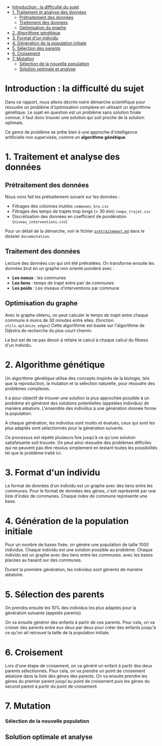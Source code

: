 <!-- # Un document synthétique (par exemple un notebook) de 4 pages maximum 
expliquant leur démarche scientifique pour répondre au problème.  

- la difficulté du sujet  
- la qualité de l'analyse des données  
- l'adéquation des solutions IA envisagées avec la problématique  
- l'évaluation quantitative des performances des algorithmes utilisés  
- l'analyse de la complexité algorithmique des méthodes, la prise en considération du coût environnemental  
- la qualité de la restitution des résultats, des Livrables et de la présentation orale 
- l'ambition et la vision métier de la proposition finale. 
    -->
- [Introduction : la difficulté du sujet](#introduction--la-difficulté-du-sujet)
- [1. Traitement et analyse des données](#1-traitement-et-analyse-des-données)
  - [Prétraitement des données](#prétraitement-des-données)
  - [Traitement des données](#traitement-des-données)
  - [Optimisation du graphe](#optimisation-du-graphe)
- [2. Algorithme génétique](#2-algorithme-génétique)
- [3. Format d'un individu](#3-format-dun-individu)
- [4. Génération de la population initiale](#4-génération-de-la-population-initiale)
- [5. Sélection des parents](#5-sélection-des-parents)
- [6. Croisement](#6-croisement)
- [7. Mutation](#7-mutation)
    - [Sélection de la nouvelle population](#sélection-de-la-nouvelle-population)
  - [Solution optimale et analyse](#solution-optimale-et-analyse)


# Introduction : la difficulté du sujet

Dans ce rapport, nous allons décrire notre démarche scientifique pour résoudre un problème d'optimisation complexe en utilisant un algorithme génétique. Le sujet en question est un problème sans solution finale connue, il faut donc trouver une solution qui soit proche de la solution optimale. 

Ce genre de problème se prête bien à une approche d'intelligence artificielle non supervisée, comme un **algorithme génétique**. 


# 1. Traitement et analyse des données    

## Prétraitement des données

Nous vons fait les prétraitement suivant sur les données :
- Filtrages des colonnes inutiles `communes_bre.csv`
- Filtrages des temps de trajets trop longs (> 30 min) `temps_trajet.csv`
- Discretisation des données en coefficient de pondération (`niveau_interventions.csv`)

Pour un détail de la démarche, voir le fichier [`prétraitement.md`](prétraitement.md) dans le dossier `documentation`.


## Traitement des données

Lecture des données csv qui ont été prétraitées. On transforme ensuite les données brut en un graphe non orienté pondéré avec :
  - **Les noeux** : les communes
  - **Les liens** : temps de trajet entre pair de communes
  - **Les poids** : Les niveaux d'interventions par commune

## Optimisation du graphe

Avec le graphe obtenu, on peut calculer le temps de trajet entre chaque commune à moins de 30 minutes entre elles. (fonction  `utils.optimize_edges`)
Cette algorithmie est basée sur l'algorithme de Dijkstra de recherche du plus court chemin.

Le but est de ne pas devoir à refaire le calcul à chaque calcul du fitness d'un individu.

# 2. Algorithme génétique

Un algorithme génétique utilise des concepts inspirés de la biologie, tels que la reproduction, la mutation et la sélection naturelle, pour résoudre des problèmes complexes.

Il a pour objectif de trouver une solution la plus approchée possible à un problème en générant des solutions potentielles (appelées individus) de manière aléatoire. L'ensemble des individus à une génération donnée forme la population.

A chaque génération, les individus sont mutés et évalués, ceux qui sont les plus adaptés sont sélectionnés pour la génération suivante.

Ce processus est répété plusieurs fois jusqu'à ce qu'une solution satisfaisante soit trouvée. On peut ainsi résoudre des problèmes difficiles qui ne peuvent pas être résolus simplement en testant toutes les possibilités tel que le problème traité ici.

# 3. Format d'un individu

Le format de données d'un individu est un graphe avec des liens entre les communes.
Pour le format de données des gènes, c'est représenté par une liste d'index de communes. Chaque index de commune représente une base.

# 4. Génération de la population initiale

Pour un nombre de bases fixée, on génère une population de taille 1000 individus. Chaque individu est une solution possible au problème. Chaque individu est un graphe avec des liens entre les communes. avec les bases placées au hasard sur des communes.

Durant la première génération, les individus sont générés de manière aléatoire.

# 5. Sélection des parents

On prendra ensuite les 10% des individus les plus adaptés pour la génération suivante (appelés parents).

On va ensuite générer des enfants à partir de ces parents. Pour cela, on va croiser des parents entre eux deux par deux pour créer des enfants jusqu'à ce qu'on ait retrouvé la taille de la population initiale.

# 6. Croisement

Lors d'une étape de croisement, on va généré un enfant à partir des deux parents sélectionnés. Pour cela, on va prendre un point de croisement aléatoire dans la liste des gènes des parents. On va ensuite prendre les gènes du premier parent jusqu'au point de croisement puis les gènes du second parent à partir du point de croisement.

# 7. Mutation



### Sélection de la nouvelle population

## Solution optimale et analyse

